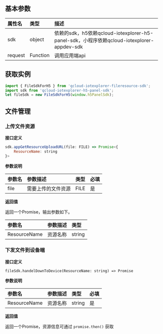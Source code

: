 ## 基本参数

| 属性名  | 类型     | 描述                                                         |
| :------ | :------- | :----------------------------------------------------------- |
| sdk     | object   | 依赖的sdk，h5依赖qcloud-iotexplorer-h5-panel-sdk，小程序依赖qcloud-iotexplorer-appdev-sdk |
| request | Function | 调用应用端api                                                |



## 获取实例

```javascript
import { FileSdkForH5 } from 'qcloud-iotexplorer-fileresource-sdk';
import sdk from 'qcloud-iotexplorer-h5-panel-sdk';
let fileSdk = new FileSdkForH5(window.h5PanelSdk);
```



## 文件管理

### 上传文件资源

**接口定义**

```javascript
sdk.appGetResourceUploadURL(file: FILE) => Promise<{
	ResourceName: string
}>
```

**参数说明**

| 参数名 | 参数描述           | 类型 | 必填 |
| :----- | :----------------- | :--- | :--- |
| file   | 需要上传的文件资源 | FILE | 是   |

**返回值**

返回一个Promise，输出参数如下。

| 参数名       | 参数描述 | 类型   |
| :----------- | :------- | :----- |
| ResourceName | 资源名称 | string |

### 下发文件到设备端

**接口定义**

```
fileSdk.handelDownToDevice(ResourceName: string) => Promise
```

**参数说明**

| 参数名       | 参数描述 | 类型   | 必填 |
| :----------- | :------- | :----- | :--- |
| ResourceName | 资源名称 | string | 是   |

**返回值**

返回一个Promise，资源信息可通过 `promise.then()` 获取

